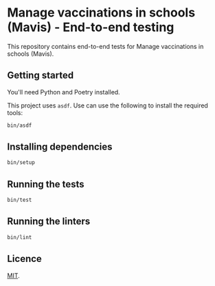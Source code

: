 # Manage vaccinations in schools (Mavis) - End-to-end testing

This repository contains end-to-end tests for Manage vaccinations in schools
(Mavis).

## Getting started

You'll need Python and Poetry installed.

This project uses `asdf`. Use can use the following to install the required
tools:

```bash
bin/asdf
```

## Installing dependencies

```bash
bin/setup
```

## Running the tests

```bash
bin/test
```

## Running the linters

```bash
bin/lint
```

## Licence

[MIT](LICENCE).
